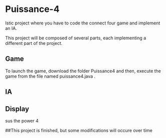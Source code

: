 # Puissance-4

Istic project where you have to code the connect four game and implement an IA.

This project will be composed of several parts, each implementing a different part of the project.

## Game

To launch the game, download the folder Puissance4 and then, execute the game from the file named puissance4.java .

## IA

## Display

sus the power 4

##This project is finished, but some modifications will occure over time
